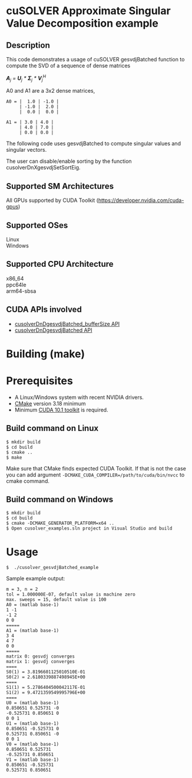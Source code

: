 # cuSOLVER Approximate Singular Value Decomposition example

## Description

This code demonstrates a usage of cuSOLVER gesvdjBatched function to compute the SVD of a sequence of dense matrices

_**A**<sub>j</sub> = **U**<sub>j</sub> * **&Sigma;**<sub>j</sub> * **V**<sub>j</sub><sup>H</sup>_

A0 and A1 are a 3x2 dense matrices,
```
A0 = |  1.0 | -1.0 |
     | -1.0 |  2.0 |
     |  0.0 |  0.0 |

A1 = | 3.0 | 4.0 |
     | 4.0 | 7.0 |
     | 0.0 | 0.0 |
```

The following code uses gesvdjBatched to compute singular values and singular vectors.

The user can disable/enable sorting by the function cusolverDnXgesvdjSetSortEig.

## Supported SM Architectures

All GPUs supported by CUDA Toolkit (https://developer.nvidia.com/cuda-gpus)  

## Supported OSes

Linux  
Windows

## Supported CPU Architecture

x86_64  
ppc64le  
arm64-sbsa

## CUDA APIs involved
- [cusolverDnDgesvdjBatched_bufferSize  API](https://docs.nvidia.com/cuda/cusolver/index.html#cuSolverDN-lt-t-gt-gesvdjbatch)
- [cusolverDnDgesvdjBatched API](https://docs.nvidia.com/cuda/cusolver/index.html#cuSolverDN-lt-t-gt-gesvdjbatch)

# Building (make)

# Prerequisites
- A Linux/Windows system with recent NVIDIA drivers.
- [CMake](https://cmake.org/download) version 3.18 minimum
- Minimum [CUDA 10.1 toolkit](https://developer.nvidia.com/cuda-downloads) is required.

## Build command on Linux
```
$ mkdir build
$ cd build
$ cmake ..
$ make
```
Make sure that CMake finds expected CUDA Toolkit. If that is not the case you can add argument `-DCMAKE_CUDA_COMPILER=/path/to/cuda/bin/nvcc` to cmake command.

## Build command on Windows
```
$ mkdir build
$ cd build
$ cmake -DCMAKE_GENERATOR_PLATFORM=x64 ..
$ Open cusolver_examples.sln project in Visual Studio and build
```

# Usage
```
$  ./cusolver_gesvdjBatched_example
```

Sample example output:

```
m = 3, n = 2
tol = 1.000000E-07, default value is machine zero
max. sweeps = 15, default value is 100
A0 = (matlab base-1)
1 -1
-1 2
0 0
=====
A1 = (matlab base-1)
3 4
4 7
0 0
=====
matrix 0: gesvdj converges
matrix 1: gesvdj converges
====
S0(1) = 3.8196601125010510E-01
S0(2) = 2.6180339887498945E+00
====
S1(1) = 5.2786404500042117E-01
S1(2) = 9.4721359549995796E+00
====
U0 = (matlab base-1)
0.850651 0.525731 -0
-0.525731 0.850651 0
0 0 1
U1 = (matlab base-1)
0.850651 -0.525731 0
0.525731 0.850651 -0
0 0 1
V0 = (matlab base-1)
0.850651 0.525731
-0.525731 0.850651
V1 = (matlab base-1)
0.850651 -0.525731
0.525731 0.850651
```
